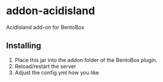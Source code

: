 # addon-acidisland
AcidIsland add-on for BentoBox

## Installing

1. Place this jar into the addon folder of the BentoBox plugin.
2. Reload/restart the server
3. Adjust the config.yml how you like
